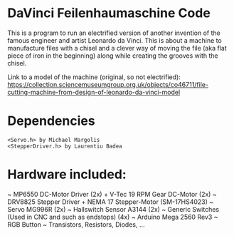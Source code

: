 DaVinci Feilenhaumaschine Code
==============
This is a program to run an electrified version of another invention of the famous engineer and artist Leonardo da Vinci. This is about a machine to manufacture files with a chisel and a clever way of moving the file (aka flat piece of iron in the beginning) along while creating the grooves with the chisel.

Link to a model of the machine (original, so not electrified): https://collection.sciencemuseumgroup.org.uk/objects/co46711/file-cutting-machine-from-design-of-leonardo-da-vinci-model

Dependencies
==============

    <Servo.h> by Michael Margolis
    <StepperDriver.h> by Laurentiu Badea


Hardware included:
===
~ MP6550 DC-Motor Driver (2x) + V-Tec 19 RPM Gear DC-Motor (2x)
~ DRV8825 Stepper Driver + NEMA 17 Stepper-Motor (SM-17HS4023)
~ Servo MG996R (2x)
~ Hallswitch Sensor A3144 (2x)
~ Generic Switches (Used in CNC and such as endstops) (4x)
~ Arduino Mega 2560 Rev3
~ RGB Button
~ Transistors, Resistors, Diodes, ...
